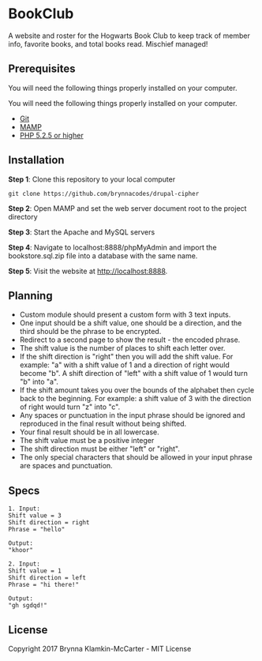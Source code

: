# BookClub

A website and roster for the Hogwarts Book Club to keep track of member info, favorite books, and total books read. Mischief managed!

## Prerequisites

You will need the following things properly installed on your computer.

You will need the following things properly installed on your computer.

* [Git](https://git-scm.com/)
* [MAMP](https://www.mamp.info/en/)
* [PHP 5.2.5 or higher](http://www.php.net/)

## Installation

**Step 1**: Clone this repository to your local computer

```console
git clone https://github.com/brynnacodes/drupal-cipher
```

**Step 2**: Open MAMP and set the web server document root to the project directory

**Step 3**: Start the Apache and MySQL servers

**Step 4**: Navigate to localhost:8888/phpMyAdmin and import the bookstore.sql.zip file into a database with the same name.

**Step 5**: Visit the website at [http://localhost:8888](http://localhost:8888).

## Planning
* Custom module should present a custom form with 3 text inputs.
* One input should be a shift value, one should be a direction, and the third should be the phrase to be encrypted.
* Redirect to a second page to show the result - the encoded phrase.
* The shift value is the number of places to shift each letter over.
* If the shift direction is "right" then you will add the shift value. For example: "a" with a shift value of 1 and a direction of right would become "b". A shift direction of "left" with a shift value of 1 would turn "b" into "a".
* If the shift amount takes you over the bounds of the alphabet then cycle back to the beginning. For example: a shift value of 3 with the direction of right would turn "z" into "c".
* Any spaces or punctuation in the input phrase should be ignored and reproduced in the final result without being shifted.
* Your final result should be in all lowercase.
* The shift value must be a positive integer
* The shift direction must be either "left" or "right".
* The only special characters that should be allowed in your input phrase are spaces and punctuation.

## Specs
```
1. Input:
Shift value = 3
Shift direction = right
Phrase = "hello"

Output:
"khoor"

2. Input:
Shift value = 1
Shift direction = left
Phrase = "hi there!"

Output:
"gh sgdqd!"

```

## License

Copyright 2017 Brynna Klamkin-McCarter - MIT License
